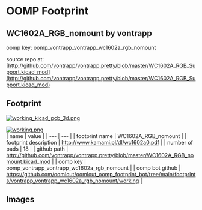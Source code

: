 # OOMP Footprint  
## WC1602A_RGB_nomount  by vontrapp  
  
oomp key: oomp_vontrapp_vontrapp_wc1602a_rgb_nomount  
  
source repo at: [http://github.com/vontrapp/vontrapp.pretty/blob/master/WC1602A_RGB_Support.kicad_mod](http://github.com/vontrapp/vontrapp.pretty/blob/master/WC1602A_RGB_Support.kicad_mod)  
## Footprint  
  
[![working_kicad_pcb_3d.png](working_kicad_pcb_3d_600.png)](working_kicad_pcb_3d.png)  
  
[![working.png](working_600.png)](working.png)  
| name | value | 
| --- | --- | 
| footprint name | WC1602A_RGB_nomount | 
| footprint description | http://www.kamami.pl/dl/wc1602a0.pdf | 
| number of pads | 18 | 
| github path | http://github.com/vontrapp/vontrapp.pretty/blob/master/WC1602A_RGB_nomount.kicad_mod | 
| oomp key | oomp_vontrapp_vontrapp_wc1602a_rgb_nomount | 
| oomp bot github | https://github.com/oomlout/oomlout_oomp_footprint_bot/tree/main/footprints/vontrapp_vontrapp_wc1602a_rgb_nomount/working | 
## Images  
